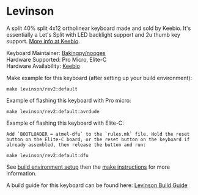 Levinson
========

A split 40% split 4x12 ortholinear keyboard made and sold by Keebio. It's essentially a Let's Split with LED backlight support and 2u thumb key support. [More info at Keebio](https://keeb.io).

Keyboard Maintainer: [Bakingpy/nooges](https://github.com/nooges)  
Hardware Supported: Pro Micro, Elite-C  
Hardware Availability: [Keebio](https://keeb.io)  

Make example for this keyboard (after setting up your build environment):

    make levinson/rev2:default

Example of flashing this keyboard with Pro micro:

    make levinson/rev2:default:avrdude

Example of flashing this keyboard with Elite-C:

    Add `BOOTLOADER = atmel-dfu` to the `rules.mk` file. Hold the reset button on the Elite-C board, or the reset button on the keyboard if already assembled, then release the button and run:

    make levinson/rev2:default:dfu

See [build environment setup](https://docs.qmk.fm/build_environment_setup.html) then the [make instructions](https://docs.qmk.fm/make_instructions.html) for more information.

A build guide for this keyboard can be found here: [Levinson Build Guide](https://docs.keeb.io)

